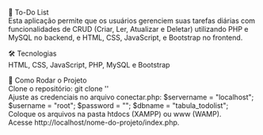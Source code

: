 📝 To-Do List <br>
Esta aplicação permite que os usuários gerenciem suas tarefas diárias com funcionalidades de CRUD (Criar, Ler, Atualizar e Deletar) utilizando PHP e MySQL no backend, e HTML, CSS, JavaScript, e Bootstrap no frontend. <br>

🛠 Tecnologias <br>
HTML, CSS, JavaScript, PHP, MySQL e Bootstrap <br>

🚀 Como Rodar o Projeto <br>
Clone o repositório: git clone '<link-do-repositorio>' <br>
Ajuste as credenciais no arquivo conectar.php: $servername = "localhost"; $username = "root"; $password = ""; $dbname = "tabula_todolist"; <br>
Coloque os arquivos na pasta htdocs (XAMPP) ou www (WAMP). <br>
Acesse http://localhost/nome-do-projeto/index.php. <br>
